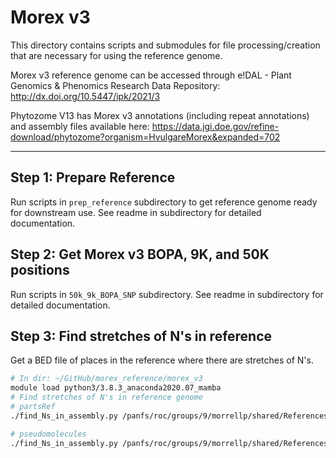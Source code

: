 # Morex v3

This directory contains scripts and submodules for file processing/creation that are necessary for using the reference genome.

Morex v3 reference genome can be accessed through e!DAL - Plant Genomics & Phenomics Research Data Repository: http://dx.doi.org/10.5447/ipk/2021/3

Phytozome V13 has Morex v3 annotations (including repeat annotations) and assembly files available here: https://data.jgi.doe.gov/refine-download/phytozome?organism=HvulgareMorex&expanded=702

---

## Step 1: Prepare Reference

Run scripts in `prep_reference` subdirectory to get reference genome ready for downstream use. See readme in subdirectory for detailed documentation.

## Step 2: Get Morex v3 BOPA, 9K, and 50K positions

Run scripts in `50k_9k_BOPA_SNP` subdirectory. See readme in subdirectory for detailed documentation.

## Step 3: Find stretches of N's in reference

Get a BED file of places in the reference where there are stretches of N's.

```bash
# In dir: ~/GitHub/morex_reference/morex_v3
module load python3/3.8.3_anaconda2020.07_mamba
# Find stretches of N's in reference genome
# partsRef
./find_Ns_in_assembly.py /panfs/roc/groups/9/morrellp/shared/References/Reference_Sequences/Barley/Morex_v3/Barley_MorexV3_pseudomolecules_parts.fasta > /panfs/roc/groups/9/morrellp/shared/References/Reference_Sequences/Barley/Morex_v3/stretches_of_Ns/Barley_MorexV3_pseudomolecules_parts_missing.bed

# pseudomolecules
./find_Ns_in_assembly.py /panfs/roc/groups/9/morrellp/shared/References/Reference_Sequences/Barley/Morex_v3/Barley_MorexV3_pseudomolecules.fasta > /panfs/roc/groups/9/morrellp/shared/References/Reference_Sequences/Barley/Morex_v3/stretches_of_Ns/Barley_MorexV3_pseudomolecules_missing.bed
```
